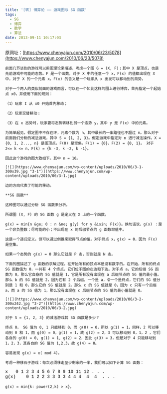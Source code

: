 ```yaml
---
title: '[转] 博弈论 —— 游戏图与 SG 函数'
tags:
  - SG
  - 博弈
  - 数学
  - 算法
date: 2013-09-11 10:17:03
---
```


原网址：[https://www.chenyajun.com/2010/06/23/5078](https://www.chenyajun.com/2010/06/23/5078)

	前面几节谈到的游戏可以用图理论来描述，考虑一个图 G = (X, F)；其中 X 是顶点，也是先前游戏中可能的态势。F 是一个函数，对于 X 中的任意一个 x，F(x) 的值都出现在 X 中，对于 X 的一个元素 x，F(x) 的含义是一个玩家从 x 出发可以移动到的局势。

	对于一个两人的类似前面的游戏而言，可以在一个如此这样的图上进行博弈，首先指定一个起始点 x0，并使用下面的规则：

	（1）玩家 I 从 x0 开始首先移动；

	（2）玩家交替移动；

	（3）在 x 态势时，玩家要将态势转移到另一个态势 y，其中 y 是 F(x) 中的元素。

	为简单起见，假定图中不存在环，元素个数为 n，其中最长的一条路径也不超过 n。那么对于前面我们分析的减法游戏，其中 S = {1, 2, 3}。假定游戏中指定对 n 进行减法操作。X = {0, 1, 2..., n} 是图顶点。F(0) 是空集。F(1) = {0}，F(2) = {0, 1}。 对于 2<= k <= n，F(k) = {k -3, k -2, k -1}。

	因此这个游戏的图大致如下。其中 n = 10。

	[![](https://www.chenyajun.com/wp-content/uploads/2010/06/3-1-300x39.jpg "3-1")](https://www.chenyajun.com/wp-content/uploads/2010/06/3-1.jpg)

	边的方向代表了可能的移动。

	**SG 函数**

	这种图可以通过分析 SG 函数来分析。

	所谓图 (X, F) 的 SG 函数 g 是定义在 X 上的一个函数。

	g(x) = min{n &ge; 0 : n &ne; g(y) for y &isin; F(x)}。换句话说，g(x) ：是一个非负整数；尽可能的小；不出现在 x 的后缀节点的 g 函数取值中。

	这是一个递归定义。但可以通过倒推来取得节点的值。对于终点 x，g(x) = 0，因为 F(x) 是空集。

	如果一个态势的 g(x) = 0 那么它就是 P 态，否则就是 N 态。

	下面的图描述了 g 函数的求解过程，在开始所有的顶点本是没有数字的。在开始，所有的终点 SG 函数值为 0，一共有 4 个终点，它们位于图的左边和下边。对于点 a，它的后缀 SG 函数为 0，那么它自身的 SG 值就是 1，它是所有没有出现在 a 后缀节点的 SG 值的最小值。那么 b 的 SG 值就是 2，因为它有 2 个后缀，一个是 a，令一个是终点，它们的 SG 值分别是 1 和 0，那么它的 SG 值就是 2。那么 c 的 SG 值就是 0，因为 c 只有一个后缀 a，而 a 的 SG 值为 1，那么没有出现在 c 后缀节点的 SG 值的最小值就是 0。

	[![](https://www.chenyajun.com/wp-content/uploads/2010/06/3-2-300x242.jpg "3-2")](https://www.chenyajun.com/wp-content/uploads/2010/06/3-2.jpg)

	对于 S = {1, 2, 3} 的减法游戏其 SG 函数是多少？

	终点 0， SG 值为 0, 1 只能移到 0，而 g(0) = 0，所以 g(1) = 1，同样，2 可以移动到 0 和 1，而 g(0) = 0，g(1) = 1，故 g(2) = 2，3 可以移动到 0，1，2 ，它们各自的 g(0) = 0, g(1) = 1, g(2) = 2，因此 g(3) = 3，但是对于 4 只能移动到 1，2，3，其各自的 SG 值为 1,2,3，故 g(4) = 0。

	容易发现 g(x) = x( mod 4)。

	考虑一种移石子游戏：每次必须移走至少剩余的一半，我们可以如下计算 SG 函数：

<pre style="font-family: 'Courier New'; color: rgb(0, 0, 0); font-size: 14px; line-height: normal;">
x 	0 1 2 3 4 5 6 7 8 9 10 11 12 . . .
g(x) 	0 1 2 2 3 3 3 3 4 4 4  4  4  . . .
</pre>

	g(x) = min{k: power(2,k) > x}。